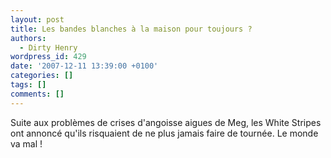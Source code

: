 ```yaml
---
layout: post
title: Les bandes blanches à la maison pour toujours ?
authors:
  - Dirty Henry
wordpress_id: 429
date: '2007-12-11 13:39:00 +0100'
categories: []
tags: []
comments: []
---
```

Suite aux problèmes de crises d'angoisse aigues de Meg, les White Stripes ont annoncé qu'ils risquaient de ne plus jamais faire de tournée. Le monde va mal !
